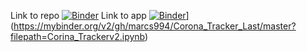 Link to repo
[![Binder](https://mybinder.org/badge_logo.svg)](https://mybinder.org/v2/gh/marcs994/Corona_Tracker_Last/master)
Link to app
[![Binder](https://mybinder.org/badge_logo.svg)](https://mybinder.org/badge_logo.svg)](https://mybinder.org/v2/gh/marcs994/Corona_Tracker_Last/master?filepath=Corina_Trackerv2.ipynb)
